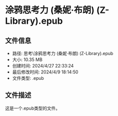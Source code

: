 ﻿# 涂鸦思考力 (桑妮·布朗) (Z-Library).epub

## 文件信息
- 路径: 思考\涂鸦思考力 (桑妮·布朗) (Z-Library).epub
- 大小: 10.35 MB
- 创建时间: 2024/4/27 22:33:24
- 最后修改时间: 2024/4/9 18:14:50
- 文件类型: .epub

## 文件描述
这是一个.epub类型的文件。

